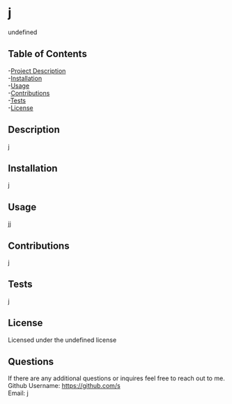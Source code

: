 # j

undefined

## Table of Contents  
-[Project Description](#description)  
-[Installation](#installation)  
-[Usage](#usage)  
-[Contributions](#contributions)  
-[Tests](#tests)   
-[License](#license)  

## Description  
j
## Installation  
j 
## Usage  
jj 
## Contributions  
j 
## Tests  
j 
## License  
Licensed under the undefined license  

  
## Questions  

If there are any additional questions or inquires feel free to reach out to me.  
Github Username: https://github.com/s    
Email: j  
          